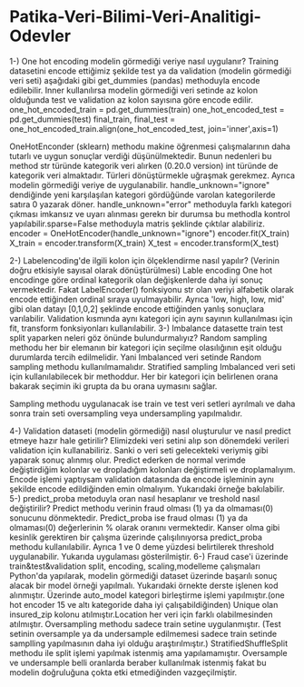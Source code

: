 # Patika-Veri-Bilimi-Veri-Analitigi-Odevler
1-) One hot encoding modelin görmediği veriye nasıl uygulanır?
Training datasetini encode ettiğimiz şekilde test ya da validation (modelin görmediği veri seti) aşağıdaki gibi get_dummies (pandas) methoduyla encode edilebilir. Inner kullanılırsa modelin görmediği veri setinde az kolon olduğunda test ve validation az kolon sayısına göre encode edilir.
one_hot_encoded_train = pd.get_dummies(train) one_hot_encoded_test = pd.get_dummies(test) final_train, final_test = one_hot_encoded_train.align(one_hot_encoded_test, join='inner',axis=1)

OneHotEnconder (sklearn) methodu makine öğrenmesi çalışmalarının daha tutarlı ve uygun sonuçlar verdiği düşünülmektedir. Bunun nedenleri bu method str türünde kategorik veri alırken (0.20.0 version) int türünde de kategorik veri almaktadır. Türleri dönüştürmekle uğraşmak gerekmez. Ayrıca modelin görmediği veriye de uygulanabilir. handle_unknown="ignore" dendiğinde yeni karşılaşılan kategori gördüğünde varolan kategorilerde satıra 0 yazarak döner. handle_unknown="error" methoduyla farklı kategori çıkması imkansız ve uyarı alınması gerekn bir durumsa bu methodla kontrol yapılabilir.sparse=False methoduyla matris şeklinde çıktılar alabiliriz.
encoder = OneHotEncoder(handle_unknown="ignore") encoder.fit(X_train) X_train = encoder.transform(X_train) X_test = encoder.transform(X_test)

2-) Labelencoding'de ilgili kolon için ölçeklendirme nasıl yapılır? (Verinin doğru etkisiyle sayısal olarak dönüştürülmesi)
Lable encoding One hot encodinge göre ordinal kategorik olan değişkenlerde daha iyi sonuç vermektedir. Fakat LabelEncoder() fonksiyonu str olan veriyi alfabetik olarak encode ettiğinden ordinal sıraya uyulmayabilir. Ayrıca 'low, high, low, mid' gibi olan datayı [0,1,0,2] şeklinde encode ettiğinden yanlış sonuçlara varılabilir. Validation kısmında aynı kategori için aynı sayının kullanılması için fit, transform fonksiyonları kullanılabilir.
3-) Imbalance datasette train test split yaparken neleri göz önünde bulundurmalıyız?
Random sampling methodu her bir elemanın bir kategori için seçilme olasılığının eşit olduğu durumlarda tercih edilmelidir. Yani Imbalanced veri setinde Random sampling methodu kullanılmamalıdır. Stratified sampling Imbalanced veri seti için kullanılabilecek bir methoddur. Her bir kategori için belirlenen orana bakarak seçimin iki grupta da bu orana uymasını sağlar.

Sampling methodu uygulanacak ise train ve test veri setleri ayrılmalı ve daha sonra train seti oversampling veya undersampling yapılmalıdır.

4-) Validation dataseti (modelin görmediği) nasıl oluşturulur ve nasıl predict etmeye hazır hale getirilir?
Elimizdeki veri setini alıp son dönemdeki verileri validation için kullanabiliriz. Sanki o veri seti gelecekteki veriymiş gibi yaparak sonuç alınmış olur. Predict ederken de normal verimde değiştirdiğim kolonlar ve dropladığım kolonları değiştirmeli ve droplamalıyım. Encode işlemi yaptıysam validation datasında da encode işleminin aynı şekilde encode edildiğinden emin olmalıyım. Yukarıdaki örneğe bakılabilir.
5-) predict_proba metoduyla oran nasıl hesaplanır ve treshold nasıl değiştirilir?
Predict methodu verinin fraud olması (1) ya da olmaması(0) sonucunu dönmektedir. Predict_proba ise fraud olması (1) ya da olmaması(0) değerlerinin % olarak oranını vermektedir. Kanser olma gibi kesinlik gerektiren bir çalışma üzerinde çalışılınıyorsa predict_proba methodu kullanılabilir. Ayrıca 1 ve 0 deme yüzdesi belirtilerek threshold uygulanabilir. Yukarıda uygulaması gösterilmiştir.
6-) Fraud case'i üzerinde train&test&validation split, encoding, scaling,modelleme çalışmaları Python'da yapılarak, modelin görmediği dataset üzerinde başarılı sonuç alacak bir model örneği yapılmalı.
Yukarıdaki örnekte derste işlenen kod alınmıştır. Üzerinde auto_model kategori birleştirme işlemi yapılmıştır.(one hot encoder 15 ve altı kategoride daha iyi çalışabildiğinden) Unique olan insured_zip kolonu atılmıştır.Location her veri için farklı olabilmesinden atılmıştır. Oversampling methodu sadece train setine uygulanmıştır. (Test setinin oversample ya da undersample edilmemesi sadece train setinde samplling yapılmasının daha iyi olduğu araştırılmıştır.) StratifiedShuffleSplit methodu ile split işlemi yapılmak istenmiş ama yapılamamıştır. Oversample ve undersample belli oranlarda beraber kullanılmak istenmiş fakat bu modelin doğruluğuna çokta etki etmediğinden vazgeçilmiştir.
